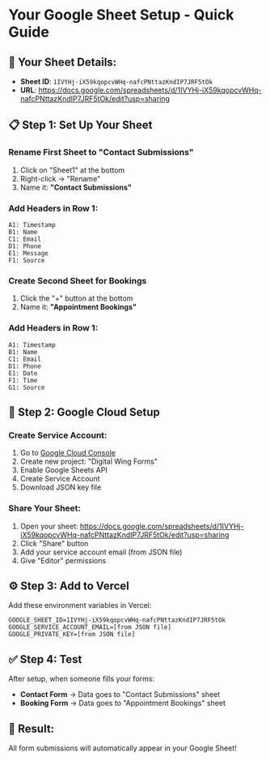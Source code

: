 # Your Google Sheet Setup - Quick Guide

## 🎯 **Your Sheet Details:**
- **Sheet ID**: `1IVYHj-iX59kqopcvWHq-nafcPNttazKndIP7JRF5tOk`
- **URL**: https://docs.google.com/spreadsheets/d/1IVYHj-iX59kqopcvWHq-nafcPNttazKndIP7JRF5tOk/edit?usp=sharing

## 📋 **Step 1: Set Up Your Sheet**

### **Rename First Sheet to "Contact Submissions"**
1. Click on "Sheet1" at the bottom
2. Right-click → "Rename"
3. Name it: **"Contact Submissions"**

### **Add Headers in Row 1:**
```
A1: Timestamp
B1: Name
C1: Email
D1: Phone
E1: Message
F1: Source
```

### **Create Second Sheet for Bookings**
1. Click the "+" button at the bottom
2. Name it: **"Appointment Bookings"**

### **Add Headers in Row 1:**
```
A1: Timestamp
B1: Name
C1: Email
D1: Phone
E1: Date
F1: Time
G1: Source
```

## 🔧 **Step 2: Google Cloud Setup**

### **Create Service Account:**
1. Go to [Google Cloud Console](https://console.cloud.google.com)
2. Create new project: "Digital Wing Forms"
3. Enable Google Sheets API
4. Create Service Account
5. Download JSON key file

### **Share Your Sheet:**
1. Open your sheet: https://docs.google.com/spreadsheets/d/1IVYHj-iX59kqopcvWHq-nafcPNttazKndIP7JRF5tOk/edit?usp=sharing
2. Click "Share" button
3. Add your service account email (from JSON file)
4. Give "Editor" permissions

## ⚙️ **Step 3: Add to Vercel**

Add these environment variables in Vercel:

```
GOOGLE_SHEET_ID=1IVYHj-iX59kqopcvWHq-nafcPNttazKndIP7JRF5tOk
GOOGLE_SERVICE_ACCOUNT_EMAIL=[from JSON file]
GOOGLE_PRIVATE_KEY=[from JSON file]
```

## ✅ **Step 4: Test**

After setup, when someone fills your forms:
- **Contact Form** → Data goes to "Contact Submissions" sheet
- **Booking Form** → Data goes to "Appointment Bookings" sheet

## 🎉 **Result:**
All form submissions will automatically appear in your Google Sheet! 